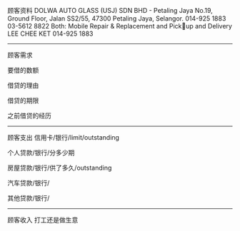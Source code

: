 顾客资料
DOLWA AUTO GLASS (USJ) SDN BHD - Petaling Jaya No.19, Ground Floor, Jalan SS2/55, 47300 Petaling Jaya, Selangor. 014-925 1883 03-5612 8822 Both: Mobile Repair & Replacement and Pickup and Delivery LEE CHEE KET 014-925 1883


-----------------
顾客需求


要借的数额

借贷的理由

借贷的期限

之前借贷的经历


--------------
顾客支出
信用卡/银行/limit/outstanding


个人贷款/银行/分多少期

房屋贷款/银行/供了多久/outstanding

汽车贷款/银行/


其他贷款/银行/

-----------
顾客收入
打工还是做生意

